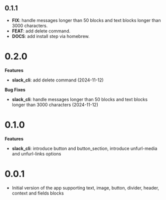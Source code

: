 ## 0.1.1

 - **FIX**: handle messages longer than 50 blocks and text blocks longer than 3000 characters.
 - **FEAT**: add delete command.
 - **DOCS**: add install step via homebrew.

# 0.2.0

**Features**

- **slack_cli**: add delete command (2024-11-12)

**Bug Fixes**

- **slack_cli**: handle messages longer than 50 blocks and text blocks longer than 3000 characters (2024-11-12)

# 0.1.0

**Features**

- **slack_cli**: introduce button and button_section, introduce unfurl-media and unfurl-links options

# 0.0.1

- Initial version of the app supporting text, image, button, divider, header, context and fields blocks
